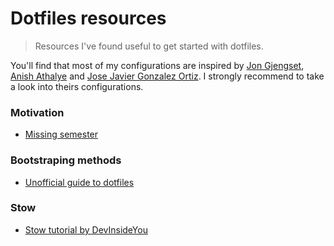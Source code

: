 # Dotfiles resources
> Resources I've found useful to get started with dotfiles.

You'll find that most of my configurations are inspired by [Jon Gjengset](https://github.com/jonhoo), [Anish Athalye](https://github.com/anishathalye/) and [Jose Javier Gonzalez Ortiz](https://github.com/jjgo). I strongly recommend to take a look into theirs configurations.

### Motivation
- [Missing semester](https://missing.csail.mit.edu/)

### Bootstraping methods
- [Unofficial guide to dotfiles](https://dotfiles.github.io/)

### Stow
- [Stow tutorial by DevInsideYou](https://www.youtube.com/watch?v=CFzEuBGPPPg)
